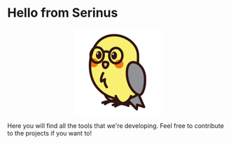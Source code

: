 # Hello from Serinus

<img src="Serinus-bird.png" style="display:block;margin: 0 auto;">

Here you will find all the tools that we're developing. Feel free to contribute to the projects if you want to!
